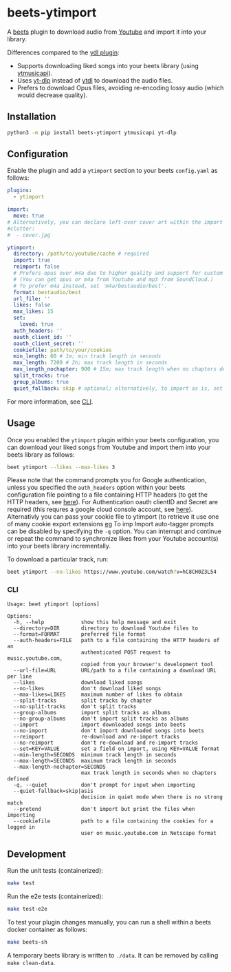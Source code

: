 # beets-ytimport

A [beets](https://github.com/beetbox/beets) plugin to download audio from [Youtube](https://www.youtube.com/) and import it into your library.

Differences compared to the [ydl plugin](https://github.com/vmassuchetto/beets-ydl):
* Supports downloading liked songs into your beets library (using [ytmusicapi](https://github.com/sigma67/ytmusicapi)).
* Uses [yt-dlp](https://github.com/yt-dlp/yt-dlp) instead of [ytdl](https://github.com/ytdl-org/youtube-dl) to download the audio files.
* Prefers to download Opus files, avoiding re-encoding lossy audio (which would decrease quality).

## Installation

```sh
python3 -m pip install beets-ytimport ytmusicapi yt-dlp
```

## Configuration

Enable the plugin and add a `ytimport` section to your beets `config.yaml` as follows:
```yaml
plugins:
  - ytimport

import:
  move: true
# Alternatively, you can declare left-over cover art within the import source dir as clutter:
#clutter:
#  - cover.jpg

ytimport:
  directory: /path/to/youtube/cache # required
  import: true
  reimport: false
  # Prefers opus over m4a due to higher quality and support for custom tags.
  # (You can get opus or m4a from Youtube and mp3 from SoundCloud.)
  # To prefer m4a instead, set 'm4a/bestaudio/best'.
  format: bestaudio/best
  url_file: ''
  likes: false
  max_likes: 15
  set:
    loved: true
  auth_headers: ''
  oauth_client_id: ''
  oauth_client_secret: ''
  cookiefile: path/to/your/cookies
  min_length: 60 # 1m; min track length in seconds
  max_length: 7200 # 2h; max track length in seconds
  max_length_nochapter: 900 # 15m; max track length when no chapters defined
  split_tracks: true
  group_albums: true
  quiet_fallback: skip # optional; alternatively, to import as is, set 'asis'.
```

For more information, see [CLI](#cli).

## Usage

Once you enabled the `ytimport` plugin within your beets configuration, you can download your liked songs from Youtube and import them into your beets library as follows:
```sh
beet ytimport --likes --max-likes 3
```

Please note that the command prompts you for Google authentication, unless you specified the `auth_headers` option within your beets configuration file pointing to a file containing HTTP headers (to get the HTTP headers, see [here](https://ytmusicapi.readthedocs.io/en/stable/setup/browser.html#copy-authentication-headers)). 
For Authentication oauth clientID and Secret are required (this requres a google cloud console account, see [here](https://ytmusicapi.readthedocs.io/en/stable/setup/oauth.html)).
Alternativly you can pass your cookie file to ytimport (to retrieve it use one of many cookie export extensions [eg](https://addons.mozilla.org/en-US/firefox/addon/cookies-txt/)
To imp
Import auto-tagger prompts can be disabled by specifying the `-q` option.
You can interrupt and continue or repeat the command to synchronize likes from your Youtube account(s) into your beets library incrementally.

To download a particular track, run:
```sh
beet ytimport --no-likes https://www.youtube.com/watch?v=hC8CH0Z3L54
```

### CLI

```
Usage: beet ytimport [options]

Options:
  -h, --help            show this help message and exit
  --directory=DIR       directory to download Youtube files to
  --format=FORMAT       preferred file format
  --auth-headers=FILE   path to a file containing the HTTP headers of an
                        authenticated POST request to music.youtube.com,
                        copied from your browser's development tool
  --url-file=URL        URL/path to a file containing a download URL per line
  --likes               download liked songs
  --no-likes            don't download liked songs
  --max-likes=LIKES     maximum number of likes to obtain
  --split-tracks        split tracks by chapter
  --no-split-tracks     don't split tracks
  --group-albums        import split tracks as albums
  --no-group-albums     don't import split tracks as albums
  --import              import downloaded songs into beets
  --no-import           don't import downloaded songs into beets
  --reimport            re-download and re-import tracks
  --no-reimport         don't re-download and re-import tracks
  --set=KEY=VALUE       set a field on import, using KEY=VALUE format
  --min-length=SECONDS  minimum track length in seconds
  --max-length=SECONDS  maximum track length in seconds
  --max-length-nochapter=SECONDS
                        max track length in seconds when no chapters defined
  -q, --quiet           don't prompt for input when importing
  --quiet-fallback=skip|asis
                        decision in quiet mode when there is no strong match
  --pretend             don't import but print the files when importing
  --cookiefile          path to a file containing the cookies for a logged in
                        user on music.youtube.com in Netscape format
```

## Development

Run the unit tests (containerized):
```sh
make test
```

Run the e2e tests (containerized):
```sh
make test-e2e
```

To test your plugin changes manually, you can run a shell within a beets docker container as follows:
```sh
make beets-sh
```

A temporary beets library is written to `./data`.
It can be removed by calling `make clean-data`.
